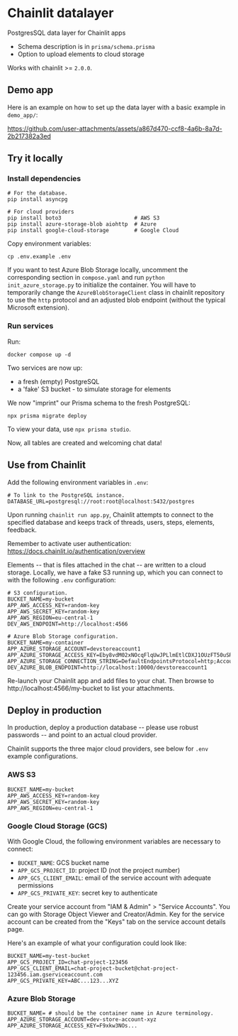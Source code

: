 # Chainlit datalayer

PostgresSQL data layer for Chainlit apps
- Schema description is in `prisma/schema.prisma`
- Option to upload elements to cloud storage

Works with chainlit >= `2.0.0`.

## Demo app

Here is an example on how to set up the data layer with a basic example in `demo_app/`:

https://github.com/user-attachments/assets/a867d470-ccf8-4a6b-8a7d-2b217382a3ed

## Try it locally

### Install dependencies

```
# For the database.
pip install asyncpg

# For cloud providers
pip install boto3                       # AWS S3
pip install azure-storage-blob aiohttp  # Azure
pip install google-cloud-storage        # Google Cloud
```

Copy environment variables:
```
cp .env.example .env
```

If you want to test Azure Blob Storage locally, uncomment the corresponding section in `compose.yaml` and
run `python init_azure_storage.py` to initialize the container. 
You will have to temporarily change the `AzureBlobStorageClient` class in chainlit repository to use the `http`
protocol and an adjusted blob endpoint (without the typical Microsoft extension).

### Run services

Run:

```docker
docker compose up -d
```

Two services are now up:
- a fresh (empty) PostgreSQL
- a 'fake' S3 bucket - to simulate storage for elements

We now "imprint" our Prisma schema to the fresh PostgreSQL:
```
npx prisma migrate deploy
```

To view your data, use `npx prisma studio`.

Now, all tables are created and welcoming chat data!

## Use from Chainlit

Add the following environment variables in `.env`:
```
# To link to the PostgreSQL instance.
DATABASE_URL=postgresql://root:root@localhost:5432/postgres
```

Upon running `chainlit run app.py`, Chainlit attempts to connect to the 
specified database and keeps track of threads, users, steps, elements, feedback. 

Remember to activate user authentication: https://docs.chainlit.io/authentication/overview

Elements -- that is files attached in the chat -- are written to a cloud storage. 
Locally, we have a fake S3 running up, which you can connect to with the following
`.env` configuration:

```
# S3 configuration.
BUCKET_NAME=my-bucket
APP_AWS_ACCESS_KEY=random-key
APP_AWS_SECRET_KEY=random-key
APP_AWS_REGION=eu-central-1
DEV_AWS_ENDPOINT=http://localhost:4566

# Azure Blob Storage configuration.
BUCKET_NAME=my-container
APP_AZURE_STORAGE_ACCOUNT=devstoreaccount1
APP_AZURE_STORAGE_ACCESS_KEY=Eby8vdM02xNOcqFlqUwJPLlmEtlCDXJ1OUzFT50uSRZ6IFsuFq2UVErCz4I6tq/K1SZFPTOtr/KBHBeksoGMGw==
APP_AZURE_STORAGE_CONNECTION_STRING=DefaultEndpointsProtocol=http;AccountName=devstoreaccount1;AccountKey=Eby8vdM02xNOcqFlqUwJPLlmEtlCDXJ1OUzFT50uSRZ6IFsuFq2UVErCz4I6tq/K1SZFPTOtr/KBHBeksoGMGw==;BlobEndpoint=http://localhost:10000/devstoreaccount1;QueueEndpoint=http://localhost:10001/devstoreaccount1;TableEndpoint=http://localhost:10002/devstoreaccount1
DEV_AZURE_BLOB_ENDPOINT=http://localhost:10000/devstoreaccount1
```

Re-launch your Chainlit app and add files to your chat. Then browse to 
http://localhost:4566/my-bucket to list your attachments. 

## Deploy in production

In production, deploy a production database -- please use robust passwords --
and point to an actual cloud provider. 

Chainlit supports the three major cloud providers, see below for `.env` example
configurations.

### AWS S3

```
BUCKET_NAME=my-bucket
APP_AWS_ACCESS_KEY=random-key
APP_AWS_SECRET_KEY=random-key
APP_AWS_REGION=eu-central-1
```

### Google Cloud Storage (GCS)

With Google Cloud, the following environment variables are necessary to connect:
- `BUCKET_NAME`: GCS bucket name
- `APP_GCS_PROJECT_ID`: project ID (not the project number)
- `APP_GCS_CLIENT_EMAIL`: email of the service account with adequate permissions 
- `APP_GCS_PRIVATE_KEY`: secret key to authenticate

Create your service account from "IAM & Admin" > "Service Accounts". 
You can go with Storage Object Viewer and Creator/Admin. 
Key for the service account can be created from the "Keys" tab on the service account
details page. 

Here's an example of what your configuration could look like:
```
BUCKET_NAME=my-test-bucket
APP_GCS_PROJECT_ID=chat-project-123456
APP_GCS_CLIENT_EMAIL=chat-project-bucket@chat-project-123456.iam.gserviceaccount.com
APP_GCS_PRIVATE_KEY=ABC...123...XYZ
```

### Azure Blob Storage

```
BUCKET_NAME= # should be the container name in Azure terminology.
APP_AZURE_STORAGE_ACCOUNT=dev-store-account-xyz
APP_AZURE_STORAGE_ACCESS_KEY=F9xkw3NOs...
```